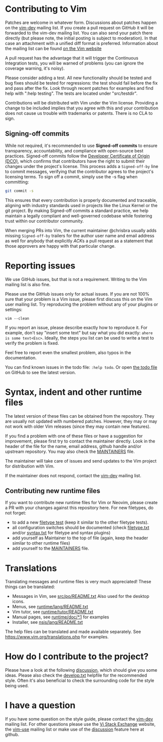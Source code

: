 # Contributing to Vim

Patches are welcome in whatever form.
Discussions about patches happen on the [vim-dev][0] mailing list.
If you create a pull request on GitHub it will be
forwarded to the vim-dev mailing list.  You can also send your patch there
directly (but please note, the initial posting is subject to moderation).
In that case an attachment with a unified diff format is preferred.
Information about the mailing list can be found [on the Vim website][0]

A pull request has the advantage that it will trigger the Continuous
Integration tests, you will be warned of problems (you can ignore the coverage
warning, it's noisy).

Please consider adding a test.  All new functionality should be tested and bug
fixes should be tested for regressions: the test should fail before the fix and
pass after the fix.  Look through recent patches for examples and find help
with ":help testing".  The tests are located under "src/testdir".

Contributions will be distributed with Vim under the Vim license.  Providing a
change to be included implies that you agree with this and your contribution
does not cause us trouble with trademarks or patents.  There is no CLA to sign.

## Signing-off commits

While not required, it's recommended to use **Signed-off commits** to ensure
transparency, accountability, and compliance with open-source best practices.
Signed-off commits follow the [Developer Certificate of Origin (DCO)][15],
which confirms that contributors have the right to submit their changes under
the project's license.  This process adds a `Signed-off-by` line to commit
messages, verifying that the contributor agrees to the project's licensing
terms.  To sign off a commit, simply use the -s flag when committing:

```sh
git commit -s
```  

This ensures that every contribution is properly documented and traceable,
aligning with industry standards used in projects like the Linux Kernel or
the git project.  By making Signed-off commits a standard practice, we help
maintain a legally compliant and well-governed codebase while fostering trust
within our contributor community. 

When merging PRs into Vim, the current maintainer @chrisbra usually adds missing
`Signed-off-by` trailers for the author user name and email address as well for
anybody that explicitly *ACK*s a pull request as a statement that those
approvers are happy with that particular change.

# Reporting issues

We use GitHub issues, but that is not a requirement.  Writing to the Vim
mailing list is also fine.

Please use the GitHub issues only for actual issues. If you are not 100% sure
that your problem is a Vim issue, please first discuss this on the Vim user
mailing list.  Try reproducing the problem without any of your plugins or settings:

    vim --clean

If you report an issue, please describe exactly how to reproduce it.
For example, don't say "insert some text" but say what you did exactly:
`ahere is some text<Esc>`.
Ideally, the steps you list can be used to write a test to verify the problem
is fixed.

Feel free to report even the smallest problem, also typos in the documentation.

You can find known issues in the todo file: `:help todo`.
Or open [the todo file][todo list] on GitHub to see the latest version.

# Syntax, indent and other runtime files

The latest version of these files can be obtained from the repository.
They are usually not updated with numbered patches. However, they may 
or may not work with older Vim releases (since they may contain new features).

If you find a problem with one of these files or have a suggestion for
improvement, please first try to contact the maintainer directly.
Look in the header of the file for the name, email address, github handle and/or
upstream repository.  You may also check the [MAINTAINERS][11] file.

The maintainer will take care of issues and send updates to the Vim project for
distribution with Vim.

If the maintainer does not respond, contact the [vim-dev][0] mailing list.

## Contributing new runtime files

If you want to contribute new runtime files for Vim or Neovim, please create a
PR with your changes against this repository here. For new filetypes, do not forget:
* to add a new [filetype test][12] (keep it similar to the other filetype tests).
* all configuration switches should be documented
  (check [filetype.txt][13] and/or [syntax.txt][14] for filetype and syntax plugins)
* add yourself as Maintainer to the top of file (again, keep the header similar to
  other runtime files)
* add yourself to the [MAINTAINERS][11] file.

# Translations

Translating messages and runtime files is very much appreciated!  These things
can be translated:
*   Messages in Vim, see [src/po/README.txt][1]
    Also used for the desktop icons.
*   Menus, see [runtime/lang/README.txt][2]
*   Vim tutor, see [runtime/tutor/README.txt][3]
*   Manual pages, see [runtime/doc/\*.1][4] for examples
*   Installer, see [nsis/lang/README.txt][5]

The help files can be translated and made available separately.
See https://www.vim.org/translations.php for examples.

# How do I contribute to the project?

Please have a look at the following [discussion][6], which should give you some
ideas. Please also check the [develop.txt][7] helpfile for the recommended
style. Often it's also beneficial to check the surrounding code for the style
being used.

# I have a question

If you have some question on the style guide, please contact the [vim-dev][0]
mailing list. For other questions please use the [Vi Stack Exchange][8] website, the
[vim-use][9] mailing list or make use of the [discussion][10] feature here at github.

[todo list]: https://github.com/vim/vim/blob/master/runtime/doc/todo.txt
[0]: http://www.vim.org/maillist.php#vim-dev
[1]: https://github.com/vim/vim/blob/master/src/po/README.txt
[2]: https://github.com/vim/vim/blob/master/runtime/lang/README.txt
[3]: https://github.com/vim/vim/blob/master/runtime/tutor/README.txt
[4]: https://github.com/vim/vim/blob/master/runtime/doc/vim.1
[5]: https://github.com/vim/vim/blob/master/nsis/lang/README.txt
[6]: https://github.com/vim/vim/discussions/13087
[7]: https://github.com/vim/vim/blob/master/runtime/doc/develop.txt
[8]: https://vi.stackexchange.com
[9]: http://www.vim.org/maillist.php#vim-use
[10]: https://github.com/vim/vim/discussions
[11]: https://github.com/vim/vim/blob/master/.github/MAINTAINERS
[12]: https://github.com/vim/vim/blob/master/src/testdir/test_filetype.vim
[13]: https://github.com/vim/vim/blob/master/runtime/doc/filetype.txt
[14]: https://github.com/vim/vim/blob/master/runtime/doc/syntax.txt
[15]: https://en.wikipedia.org/wiki/Developer_Certificate_of_Origin
